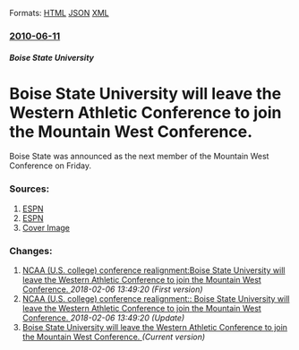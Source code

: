 
Formats: [HTML](/news/2010/06/11/boise-state-university-will-leave-the-western-athletic-conference-to-join-the-mountain-west-conference.html)  [JSON](/news/2010/06/11/boise-state-university-will-leave-the-western-athletic-conference-to-join-the-mountain-west-conference.json)  [XML](/news/2010/06/11/boise-state-university-will-leave-the-western-athletic-conference-to-join-the-mountain-west-conference.xml)  

### [2010-06-11](/news/2010/06/11/index.md)

##### Boise State University
# Boise State University will leave the Western Athletic Conference to join the Mountain West Conference. 

Boise State was announced as the next member of the Mountain West Conference on Friday.


### Sources:

1. [ESPN](http://sports.espn.go.com/ncaa/news/story?id=5276064)
2. [ESPN](http://sports.espn.go.com/ncaa/news/story?id=5276551)
2. [Cover Image](http://a4.espncdn.com/combiner/i?img=%2Fi%2Fteamlogos%2Fncaa%2F500%2F68.png)

### Changes:

1. [NCAA (U.S. college) conference realignment:Boise State University will leave the Western Athletic Conference to join the Mountain West Conference. ](/news/2010/06/11/ncaa-u-s-college-conference-realignment-pboise-state-university-will-leave-the-western-athletic-conference-to-join-the-mountain-west-conf.md) _2018-02-06 13:49:20 (First version)_
2. [NCAA (U.S. college) conference realignment:: Boise State University will leave the Western Athletic Conference to join the Mountain West Conference. ](/news/2010/06/11/ncaa-u-s-college-conference-realignment-boise-state-university-will-leave-the-western-athletic-conference-to-join-the-mountain-west-con.md) _2018-02-06 13:49:20 (Update)_
2. [Boise State University will leave the Western Athletic Conference to join the Mountain West Conference. ](/news/2010/06/11/boise-state-university-will-leave-the-western-athletic-conference-to-join-the-mountain-west-conference.md) _(Current version)_
